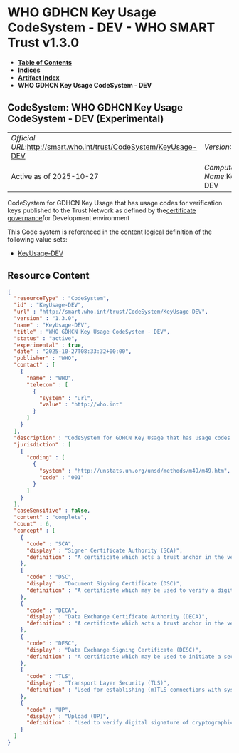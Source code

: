 # WHO GDHCN Key Usage CodeSystem - DEV - WHO SMART Trust v1.3.0

* [**Table of Contents**](toc.md)
* [**Indices**](indices.md)
* [**Artifact Index**](artifacts.md)
* **WHO GDHCN Key Usage CodeSystem - DEV**

## CodeSystem: WHO GDHCN Key Usage CodeSystem - DEV (Experimental) 

| | |
| :--- | :--- |
| *Official URL*:http://smart.who.int/trust/CodeSystem/KeyUsage-DEV | *Version*:1.3.0 |
| Active as of 2025-10-27 | *Computable Name*:KeyUsage-DEV |

 
CodeSystem for GDHCN Key Usage that has usage codes for verification keys published to the Trust Network as defined by the[certificate governance](concepts_certificate_governance.md)for Development environment 

 This Code system is referenced in the content logical definition of the following value sets: 

* [KeyUsage-DEV](ValueSet-KeyUsage-DEV.md)



## Resource Content

```json
{
  "resourceType" : "CodeSystem",
  "id" : "KeyUsage-DEV",
  "url" : "http://smart.who.int/trust/CodeSystem/KeyUsage-DEV",
  "version" : "1.3.0",
  "name" : "KeyUsage-DEV",
  "title" : "WHO GDHCN Key Usage CodeSystem - DEV",
  "status" : "active",
  "experimental" : true,
  "date" : "2025-10-27T08:33:32+00:00",
  "publisher" : "WHO",
  "contact" : [
    {
      "name" : "WHO",
      "telecom" : [
        {
          "system" : "url",
          "value" : "http://who.int"
        }
      ]
    }
  ],
  "description" : "CodeSystem for GDHCN Key Usage that has usage codes for verification keys published to the Trust Network as defined by the [certificate governance](concepts_certificate_governance.html) for Development environment",
  "jurisdiction" : [
    {
      "coding" : [
        {
          "system" : "http://unstats.un.org/unsd/methods/m49/m49.htm",
          "code" : "001"
        }
      ]
    }
  ],
  "caseSensitive" : false,
  "content" : "complete",
  "count" : 6,
  "concept" : [
    {
      "code" : "SCA",
      "display" : "Signer Certificate Authority (SCA)",
      "definition" : "A certificate which acts a trust anchor in the verification of the certificate chain for the DSCs issued by a Trust Network participant"
    },
    {
      "code" : "DSC",
      "display" : "Document Signing Certificate (DSC)",
      "definition" : "A certificate which may be used to verify a digital signature within a Verfifiable Digital Health Certificate"
    },
    {
      "code" : "DECA",
      "display" : "Data Exchange Certificate Authority (DECA)",
      "definition" : "A certificate which acts a trust anchor in the verification of the certificate chain for the DESCs issued by a Trust Network Participant"
    },
    {
      "code" : "DESC",
      "display" : "Data Exchange Signing Certificate (DESC)",
      "definition" : "A certificate which may be used to initiate a secure data exchange connection (e.g. mTLS) between Trust Network Participants"
    },
    {
      "code" : "TLS",
      "display" : "Transport Layer Security (TLS)",
      "definition" : "Used for establishing (m)TLS connections with systems, in particular between the Trust Network Gateway and backend systems of a Trust Network Participant"
    },
    {
      "code" : "UP",
      "display" : "Upload (UP)",
      "definition" : "Used to verify digital signature of cryptographically signed content uploaded to services within the Global Digital Health Certification Network, in particular the Trust Network Gateway"
    }
  ]
}

```
